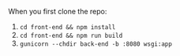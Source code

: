 When you first clone the repo:
1. `cd front-end && npm install`
2. `cd front-end && npm run build`
3. `gunicorn --chdir back-end -b :8080 wsgi:app`